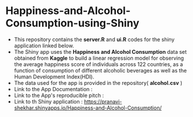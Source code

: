 # Happiness-and-Alcohol-Consumption-using-Shiny

- This repository contains the **server.R** and **ui.R** codes for the shiny application linked below.
- The Shiny app uses the **Happiness and Alcohol Consumption** data set obtained from **Kaggle** to build a linear regression model for observing the average happiness score of individuals across 122 countries, as a function of consumption of different alcoholic beverages as well as the Human Development Index(HDI).
- The data used for the app is provided in the repository( **alcohol.csv** )
- Link to the App Documentation : 
- Link to the App's reproducible pitch : 
- Link to th Shiny application : https://pranavi-shekhar.shinyapps.io/Happiness-and-Alcohol-Consumption/
